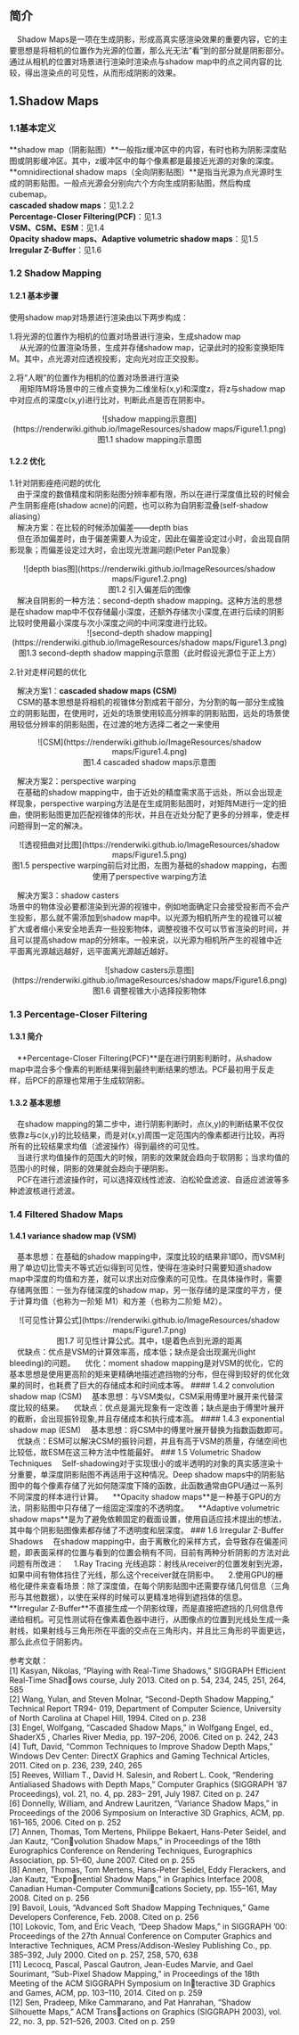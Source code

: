 ## 简介

   &emsp;Shadow Maps是一项在生成阴影，形成高真实感渲染效果的重要内容，它的主要思想是将相机的位置作为光源的位置，那么光无法“看”到的部分就是阴影部分。通过从相机的位置对场景进行渲染时渲染点与shadow map中的点之间内容的比较，得出渲染点的可见性，从而形成阴影的效果。

## 1.Shadow Maps

### 1.1基本定义

**shadow map（阴影贴图）**一般指z缓冲区中的内容，有时也称为阴影深度贴图或阴影缓冲区。其中，z缓冲区中的每个像素都是最接近光源的对象的深度。   
**omnidirectional shadow maps（全向阴影贴图）**是指当光源为点光源时生成的阴影贴图。一般点光源会分别向六个方向生成阴影贴图，然后构成cubemap。   
**cascaded shadow maps**：见1.2.2   
**Percentage-Closer Filtering(PCF)**：见1.3   
**VSM、CSM、ESM**：见1.4   
**Opacity shadow maps、Adaptive volumetric shadow maps**：见1.5   
**Irregular Z-Buffer**：见1.6

### 1.2 Shadow Mapping

#### 1.2.1 基本步骤
使用shadow map对场景进行渲染由以下两步构成：
  
1.将光源的位置作为相机的位置对场景进行渲染，生成shadow map   
   &emsp; 从光源的位置渲染场景，生成并存储shadow map，记录此时的投影变换矩阵M。其中，点光源对应透视投影，定向光对应正交投影。
   
2.将“人眼”的位置作为相机的位置对场景进行渲染   
   &emsp; 用矩阵M将场景中的三维点变换为二维坐标(x,y)和深度z，将z与shadow map中对应点的深度c(x,y)进行比对，判断此点是否在阴影中。
<div align=center>![shadow mapping示意图](https://renderwiki.github.io/ImageResources/shadow maps/Figure1.1.png)</div>   
<center>图1.1 shadow mapping示意图</center>   

#### 1.2.2 优化   
1.针对阴影痤疮问题的优化   
   &emsp;由于深度的数值精度和阴影贴图分辨率都有限，所以在进行深度值比较的时候会产生阴影痤疮(shadow acne)的问题，也可以称为自阴影混叠(self-shadow aliasing）   
   &emsp;解决方案：在比较的时候添加偏差——depth bias   
   &emsp;但在添加偏差时，由于偏差需要人为设定，因此在偏差设定过小时，会出现自阴影现象；而偏差设定过大时，会出现光泄漏问题(Peter Pan现象）
<div align=center>![depth bias图](https://renderwiki.github.io/ImageResources/shadow maps/Figure1.2.png)
</div><center>图1.2 引入偏差后的图像</center>  
   &emsp;解决自阴影的一种方法：second-depth shadow mapping。这种方法的思想是在shadow map中不仅存储最小深度，还额外存储次小深度,在进行后续的阴影比较时使用最小深度与次小深度之间的中间深度进行比较。
<div align=center>![second-depth shadow mapping](https://renderwiki.github.io/ImageResources/shadow maps/Figure1.3.png)
</div><center>图1.3 second-depth shadow mapping示意图（此时假设光源位于正上方）</center>

2.针对走样问题的优化  
 
   &emsp;解决方案1：**cascaded shadow maps (CSM)**  
   &emsp;CSM的基本思想是将相机的视锥体分割成若干部分，为分割的每一部分生成独立的阴影贴图，在使用时，近处的场景使用较高分辨率的阴影贴图，远处的场景使用较低分辨率的阴影贴图，在过渡的地方选择二者之一来使用   
<div align=center>![CSM](https://renderwiki.github.io/ImageResources/shadow maps/Figure1.4.png)
</div><center>图1.4 cascaded shadow maps示意图</center>

   &emsp;解决方案2：perspective warping   
   &emsp;在基础的shadow mapping中，由于近处的精度需求高于远处，所以会出现走样现象，perspective warping方法是在生成阴影贴图时，对矩阵M进行一定的扭曲，使阴影贴图更加匹配视锥体的形状，并且在近处分配了更多的分辨率，使走样问题得到一定的解决。
<div align=center>![透视扭曲对比图](https://renderwiki.github.io/ImageResources/shadow maps/Figure1.5.png)
</div><center>图1.5 perspective warping前后对比图，左图为基础的shadow mapping，右图使用了perspective warping方法</center>

   &emsp;解决方案3：shadow casters   
场景中的物体没必要都渲染到光源的视锥中，例如地面确定只会接受投影而不会产生投影，那么就不需添加到shadow map中。以光源为相机所产生的视锥可以被扩大或者缩小来安全地丢弃一些投影物体，调整视锥不仅可以节省渲染的时间，并且可以提高shadow map的分辨率。一般来说，以光源为相机所产生的视锥中近平面离光源越远越好，远平面离光源越近越好。
<div align=center>![shadow casters示意图](https://renderwiki.github.io/ImageResources/shadow maps/Figure1.6.png)
</div><center>图1.6 调整视锥大小选择投影物体</center>

### 1.3 Percentage-Closer Filtering   
#### 1.3.1 简介
   &emsp;**Percentage-Closer Filtering(PCF)**是在进行阴影判断时，从shadow map中混合多个像素的判断结果得到最终判断结果的想法。PCF最初用于反走样，后PCF的原理也常用于生成软阴影。   
#### 1.3.2 基本思想   
   &emsp;在shadow mapping的第二步中，进行阴影判断时，点(x,y)的判断结果不仅仅依靠z与c(x,y)的比较结果，而是对(x,y)周围一定范围内的像素都进行比较，再将所有的比较结果求均值（滤波操作）得到最终的可见性。   
   &emsp;当进行求均值操作的范围大的时候，阴影的效果就会趋向于软阴影；当求均值的范围小的时候，阴影的效果就会趋向于硬阴影。   
   &emsp;PCF在进行滤波操作时，可以选择双线性滤波、泊松轮盘滤波、自适应滤波等多种滤波核进行滤波。
### 1.4  Filtered Shadow Maps
#### 1.4.1 variance shadow map (VSM)
   &emsp;基本思想：在基础的shadow mapping中，深度比较的结果非1即0，而VSM利用了单边切比雪夫不等式近似得到可见性，使得在渲染时只需要知道shadow map中深度的均值和方差，就可以求出对应像素的可见性。在具体操作时，需要存储两张图：一张为存储深度的shadow map，另一张存储的是深度的平方，便于计算均值（也称为一阶矩 M1）和方差（也称为二阶矩 M2）。
<div align=center>![可见性计算公式](https://renderwiki.github.io/ImageResources/shadow maps/Figure1.7.png)
</div><center>图1.7 可见性计算公式。其中，t是着色点到光源的距离</center>
   &emsp;优缺点：优点是VSM的计算效率高，成本低；缺点是会出现漏光(light bleeding)的问题。   
   &emsp;优化：moment shadow mapping是对VSM的优化，它的基本思想是使用更高阶的矩来更精确地描述遮挡物的分布，但在得到较好的优化效果的同时，也耗费了巨大的存储成本和时间成本等。
#### 1.4.2 convolution shadow map (CSM)
   &emsp;基本思想：与VSM类似，CSM采用傅里叶展开来代替深度比较的结果。   
   &emsp;优缺点：优点是漏光现象有一定改善；缺点是由于傅里叶展开的截断，会出现振铃现象,并且存储成本和执行成本高。 
#### 1.4.3 exponential shadow map (ESM)
   &emsp;基本思想：将CSM中的傅里叶展开替换为指数函数即可。   
   &emsp;优缺点：ESM可以解决CSM的振铃问题，并且有高于VSM的质量，存储空间也比较低，故ESM在这三种方法中性能最好。  
### 1.5 Volumetric Shadow Techniques
   &emsp;Self-shadowing对于实现很小的或半透明的对象的真实感渲染十分重要，单深度阴影贴图不再适用于这种情况。Deep shadow maps中的阴影贴图中的每个像素存储了光如何随深度下降的函数，此函数通常由GPU通过一系列不同深度的样本进行计算。   
   &emsp;**Opacity shadow maps**是一种基于GPU的方法，阴影贴图中只存储了一组固定深度的不透明度。   
   &emsp;**Adaptive volumetric shadow maps**是为了避免依赖固定的截面设置，使用自适应技术提出的想法，其中每个阴影贴图像素都存储了不透明度和层深度。   
### 1.6  Irregular Z-Buffer Shadows
&emsp;在shadow mapping中，由于离散化的采样方式，会导致存在偏差问题，即表面采样的位置与看到的位置会稍有不同，目前有两种分析阴影的方法对此问题有所改进：   
  &emsp;1.Ray Tracing 光线追踪：射线从receiver的位置发射到光源，如果中间有物体挡住了光线，那么这个receiver就在阴影中。   
  &emsp;2.使用GPU的栅格化硬件来查看场景：除了深度值，在每个阴影贴图中还需要存储几何信息（三角形与其他数据），以使在采样的时候可以更精准地得到遮挡体的信息。   
&emsp;**Irregular Z-Buffer**不直接生成一个阴影纹理，而是直接把遮挡的几何信息传递给相机。可见性测试将在像素着色器中进行，从图像点的位置到光线处生成一条射线，如果射线与三角形所在平面的交点在三角形内，并且比三角形的平面更远，那么此点位于阴影内。


参考文献：   
[1] Kasyan, Nikolas, “Playing with Real-Time Shadows,” SIGGRAPH Efficient Real-Time Shadows course, July 2013. Cited on p. 54, 234, 245, 251, 264, 585   
[2] Wang, Yulan, and Steven Molnar, “Second-Depth Shadow Mapping,” Technical Report TR94-
019, Department of Computer Science, University of North Carolina at Chapel Hill, 1994.
Cited on p. 238   
[3] Engel, Wolfgang, “Cascaded Shadow Maps,” in Wolfgang Engel, ed., ShaderX5
, Charles River
Media, pp. 197–206, 2006. Cited on p. 242, 243   
[4] Tuft, David, “Common Techniques to Improve Shadow Depth Maps,” Windows Dev Center:
DirectX Graphics and Gaming Technical Articles, 2011. Cited on p. 236, 239, 240, 265   
[5] Reeves, William T., David H. Salesin, and Robert L. Cook, “Rendering Antialiased Shadows
with Depth Maps,” Computer Graphics (SIGGRAPH ’87 Proceedings), vol. 21, no. 4, pp. 283–
291, July 1987. Cited on p. 247   
[6] Donnelly, William, and Andrew Lauritzen, “Variance Shadow Maps,” in Proceedings of the
2006 Symposium on Interactive 3D Graphics, ACM, pp. 161–165, 2006. Cited on p. 252   
[7] Annen, Thomas, Tom Mertens, Philippe Bekaert, Hans-Peter Seidel, and Jan Kautz, “Convolution Shadow Maps,” in Proceedings of the 18th Eurographics Conference on Rendering
Techniques, Eurographics Association, pp. 51–60, June 2007. Cited on p. 255   
[8] Annen, Thomas, Tom Mertens, Hans-Peter Seidel, Eddy Flerackers, and Jan Kautz, “Exponential Shadow Maps,” in Graphics Interface 2008, Canadian Human-Computer Communications Society, pp. 155–161, May 2008. Cited on p. 256   
[9] Bavoil, Louis, “Advanced Soft Shadow Mapping Techniques,” Game Developers Conference,
Feb. 2008. Cited on p. 256   
[10]  Lokovic, Tom, and Eric Veach, “Deep Shadow Maps,” in SIGGRAPH ’00: Proceedings
of the 27th Annual Conference on Computer Graphics and Interactive Techniques, ACM
Press/Addison-Wesley Publishing Co., pp. 385–392, July 2000. Cited on p. 257, 258, 570, 638   
[11] Lecocq, Pascal, Pascal Gautron, Jean-Eudes Marvie, and Gael Sourimant, “Sub-Pixel Shadow
Mapping,” in Proceedings of the 18th Meeting of the ACM SIGGRAPH Symposium on Interactive 3D Graphics and Games, ACM, pp. 103–110, 2014. Cited on p. 259   
[12]  Sen, Pradeep, Mike Cammarano, and Pat Hanrahan, “Shadow Silhouette Maps,” ACM Transactions on Graphics (SIGGRAPH 2003), vol. 22, no. 3, pp. 521–526, 2003. Cited on p. 259
